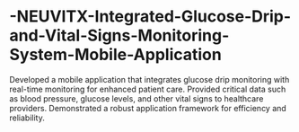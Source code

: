 # -NEUVITX-Integrated-Glucose-Drip-and-Vital-Signs-Monitoring-System-Mobile-Application
Developed a mobile application that integrates glucose drip monitoring with real-time monitoring for enhanced patient care.  Provided critical data such as blood pressure, glucose levels, and other vital signs to healthcare providers.  Demonstrated a robust application framework for efficiency and reliability.
